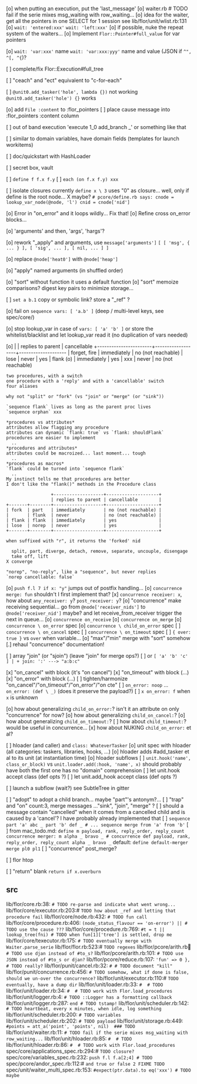 
[o] when putting an execution, put the 'last_message'
[o] waiter.rb # TODO fail if the serie mixes msg_waiting with row_waiting...
[o] idea for the waiter, get all the pointers in one SELECT for 1 session
    see lib/flor/unit/wlist.rb:131
[o] `wait: 'entered:xxx'`
    `wait: 'left:xxx'`
[o] if possible, nuke the repeat system of the waiters...
[o] Implement `Flor::Pointer#full_value` for var pointers

[o] `wait: 'var:xxx'` name
    `wait: 'var:xxx:yyy'` name and value (JSON if `^", ^[, ^{`)?

[ ] complete/fix Flor::Execution#full_tree

[ ] "ceach" and "ect" equivalent to "c-for-each"

[ ] `@unit0.add_tasker('hole', lambda {})` not working
    `@unit0.add_tasker('hole') {}` works

[o] add `File :content` to :flor_pointers
[ ] place cause message into :flor_pointers :content column

[ ] out of band execution
    'execute 1_0 add_branch _'
    or something like that

[ ] similar to domain variables, have domain fields (templates for launch workitems)

[ ] doc/quickstart with HashLoader

[ ] secret box, vault

[ ] ```
    define f f.x f.y
    ```
[ ] ```
    each (on f.x f.y)
      xxx
    ```

[ ] isolate closures
    currently `define x \ 3` uses "0" as closure...
    well, only if define is the root node... X maybe?
    ``` # pcore/define.rb says:
    cnode = lookup_var_node(@node, 'l')
    cnid = cnode['nid']
    ```

[o] Error in "on_error" and it loops wildly... Fix that!
[o] Refine cross on_error blocks...

[o] 'arguments' and then, 'args', 'hargs'?

[o] rework "_apply" and arguments, use `message['arguments']`
    ```
    [ [ 'msg', { ... } ],
      [ 'sig', ... ],
      [ nil, ... ] ]
    ```

[o] replace `@node['heat0']` with `@node['heap']`

[o] "apply" named arguments (in shuffled order)

[o] "sort" without function it uses a default function
[o] "sort" memoize comparisons? digest key pairs to minimize storage...

[ ] ```
    set a b.1
    ```
    copy or symbolic link?
    store a "_ref" ?

[o] fail on `sequence vars: [ 'a.b' ]` (deep / multi-level keys, see spec/core/)

[o] stop lookup_var in case of `vars: [ 'a' 'b' ]`
    or store the whitelist/blacklist and let lookup_var read it
       (no duplication of vars needed)

[o] |                       | replies to parent | cancellable
    +-----------------------+-------------------+--------------------
    | forget, fire          | immediately       | no (not reachable)
    | lose                  | never             | yes
    | flank (o)             | immediately       | yes
    | xxx                   | never             | no (not reachable)

    two procedures, with a switch
    one procedure with a 'reply' and with a 'cancellable' switch
    four aliases

    why not "split" or "fork" (vs "join" or "merge" (or "sink"))

    `sequence flank` lives as long as the parent proc lives
    `sequence orphan` xxx

    *procedures vs attributes*
    attributes allow flagging any procedure
    attributes can dynamic `flank: true` vs `flank: shouldFlank`
    procedures are easier to implement
      ..
    *procedures and attributes*
    attributes could be macroized... last moment... tough
      ..
    *procedures as macros*
    `flank` could be turned into `sequence flank`
      ..
    My instinct tells me that procedures are better
    I don't like the "flank()" methods in the Procedure class

                     +-------------------+--------------------+
                     | replies to parent | cancellable        |
    +-------+--------+-------------------+--------------------+
    | fork  | part   | immediately       | no (not reachable) |
    |       | flunk  | never             | no (not reachable) |
    | flank | flank  | immediately       | yes                |
    | lose  | norep  | never             | yes                |
    +-------+--------+-------------------+--------------------+

    when suffixed with "r", it returns the 'forked' nid

      split, part, diverge, detach, remove, separate, uncouple, disengage
      take off, lift
    X converge

    "norep", "no-reply", like a "sequence", but never replies
    `norep cancellable: false`

[o] `push f.l 7 if x: "y"` jumps out of postfix handling...
[o] `concurrence merge: fun` shouldn't I first implement that?
[x] `concurrence receiver: x`, how about `any_receiver: y`? `post_receiver: y`?
[o] "concurrence" make receiving sequential...
    go from `@node['receiver_nids']` to `@node['receiver_nid']` maybe?
    and let receive_from_receiver trigger the next in queue...
[o] `concurrence on_receive`
[o] `concurrence on_merge`
[o] `concurrence \ on_error` spec
[o] `concurrence \ child_on_error` spec
[ ] `concurrence \ on_cancel` spec
[ ] `concurrence \ on_timeout` spec
[ ] `{ over: true }` vs `over` when variable...
[o] "max"/"min" merge with "sort" somehow
[.] rehaul "concurrence" documentation!

[ ] array "join" (or "sjoin") (leave "join" for merge ops?)
[ ] or `[ 'a' 'b' 'c' ] | + join: ':' ---> "a:b:c"`

[x] "on_cancel" with block (it's "on cancel")
[x] "on_timeout" with block (...)
[x] "on_error" with block (...)
[ ] tighten/harmonize "on_cancel"/"on_timeout"/"on_error"/"on cte"
[ ] `on_error: noop` ... `on_error: (def \ _)` (does it preserve the payload?)
[ ] `x on_error: f` when `x` is unknown

[o] how about generalizing `child_on_error:`?
    isn't it an attribute on only "concurrence" for now?
[o] how about generalizing `child_on_cancel:`?
[o] how about generalizing `child_on_timeout:`?
[ ] how about `child_timeout:`? would be useful in concurrence...
[x] how about NUKING `child_on_error:` et al?

[ ] hloader (and caller) and `class: WhateverTasker`
[o] unit spec with hloader (all categories: taskers, libraries, hooks, ...)
[o] hloader adds #add_tasker et al to its unit (at instantiation time)
[o] hloader subflows
[ ] `unit.hook('name', class_or_block)` vs `unit.loader.add(:hook, 'name', x)`
    should probably have both
    the first one has no "domain" comprehension
[ ] let unit.hook accept class (def opts ?)
[ ] let unit.add_hook accept class (def opts ?)

[ ] launch a subflow (wait?) see SubtleTree in gitter

[ ] "adopt" to adopt a child branch...
    maybe "part"'s antonym?...
[ ] "trap" and "on" count:3, merge messages
    ..."sink", "join", "merge" ?
[ ] should a message contain "cancelled" when it comes from a cancelled
    child and is caused by a 'cancel'?
    I have probably already implemented that
[ ] ```
    sequence
      part 'a'
        abc _
      part 'b'
        def _
    # ...
    sequence
      merge
        from 'a'
        from 'b'
    ```
[ ] from mac_todo.md:
    ```
    define m payload, rank, reply_order, reply_count
    concurrence merger: m
      alpha _
      bravo _
    #
    concurrence
      def payload, rank, reply_order, reply_count
      alpha _
      bravo _
    ```
    default:
    ```
    define default-merger
      merge pl0 pl1
    ```
[ ] "concurrence" post_merge?

[ ] flor htop

[ ] "return" blank `return if x.overburn`


## src

lib/flor/core.rb:38:
  ```# TODO re-parse and indicate what went wrong...```
lib/flor/core/executor.rb:203:#
  ```TODO how about _ref and letting that procedure fail```
lib/flor/core/node.rb:432:
  ```# TODO fun call```
lib/flor/core/procedure.rb:406:
  ```(node_status_flavour == 'on-error') || # TODO use the cause ???```
lib/flor/core/procedure.rb:769:
  ```#t = t || lookup_tree(fni) # TODO when fun[1]['tree'] is settled, drop me```
lib/flor/core/texecutor.rb:175:
  ```# TODO eventually merge with Waiter.parse_serie```
lib/flor/flor.rb:523:#
  ```TODO regexes```
lib/flor/pcore/arith.rb:100:
  ```# TODO use djan instead of #to_s?```
lib/flor/pcore/arith.rb:101:
  ```# TODO use JSON instead of #to_s or djan?```
lib/flor/pcore/reduce.rb:107:
  ```'fun' => 0 },   # TODO really?```
lib/flor/punit/cancel.rb:32:
  ```# # TODO document "kill"```
lib/flor/punit/concurrence.rb:456:
  ```# TODO somehow, what if done is false, should we un-over the concurrence?```
lib/flor/unit/executor.rb:110:#
  ```TODO eventually, have a dump dir```
lib/flor/unit/loader.rb:33:
  ```#  # TODO```
lib/flor/unit/loader.rb:34:
  ```#  # TODO work with Flor.load_procedures```
lib/flor/unit/logger.rb:4:
  ```# TODO ::Logger has a formatting callback```
lib/flor/unit/logger.rb:287:
  ```end # TODO tstamp!```
lib/flor/unit/scheduler.rb:142:
  ```# TODO heartbeat, every x minutes, when idle, log something```
lib/flor/unit/scheduler.rb:200:
  ```# TODO variables```
lib/flor/unit/scheduler.rb:202:
  ```# TODO payload```
lib/flor/unit/storage.rb:449:
  ```#points = att_a('point', 'points', nil)  ### TODO```
lib/flor/unit/waiter.rb:11:
  ```# TODO fail if the serie mixes msg_waiting with row_waiting...```
lib/flor/unit/hloader.rb:85:
  ```#  # TODO```
lib/flor/unit/hloader.rb:86:
  ```#  # TODO work with Flor.load_procedures```
spec/core/applications_spec.rb:294:#
  ```TODO closure?```
spec/core/variables_spec.rb:232:
  ```push f.l f.a[2;4] # TODO```
spec/pcore/andor_spec.rb:112:#
  ```and true or false 2 FIXME TODO```
spec/unit/waiter_multi_spec.rb:153:
  ```#expect(ptr.data).to eq('xxx') # TODO maybe```

